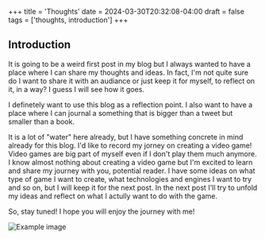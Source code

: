 +++
title = 'Thoughts'
date = 2024-03-30T20:32:08-04:00
draft = false
tags = ['thoughts, introduction']
+++

## Introduction

It is going to be a weird first post in my blog but I always wanted to have a place where I can share my thoughts and ideas. In fact, I'm not quite sure do I want to share it with an audiance or just keep it for myself, to reflect on it, in a way? I guess I will see how it goes.

I definetely want to use this blog as a reflection point. I also want to have a place where I can journal a something that is bigger than a tweet but smaller than a book.

It is a lot of "water" here already, but I have something concrete in mind already for this blog. I'd like to record my jorney on creating a video game! Video games are big part of myself even if I don't play them much anymore. I know almost nothing about creating a video game but I'm excited to learn and share my journey with you, potential reader. I have some ideas on what type of game I want to create, what technologies and engines I want to try and so on, but I will keep it for the next post. In the next post I'll try to unfold my ideas and reflect on what I actully want to do with the game.

So, stay tuned! I hope you will enjoy the journey with me!

![Example image](/my-first-post/1.jpg.webp)
